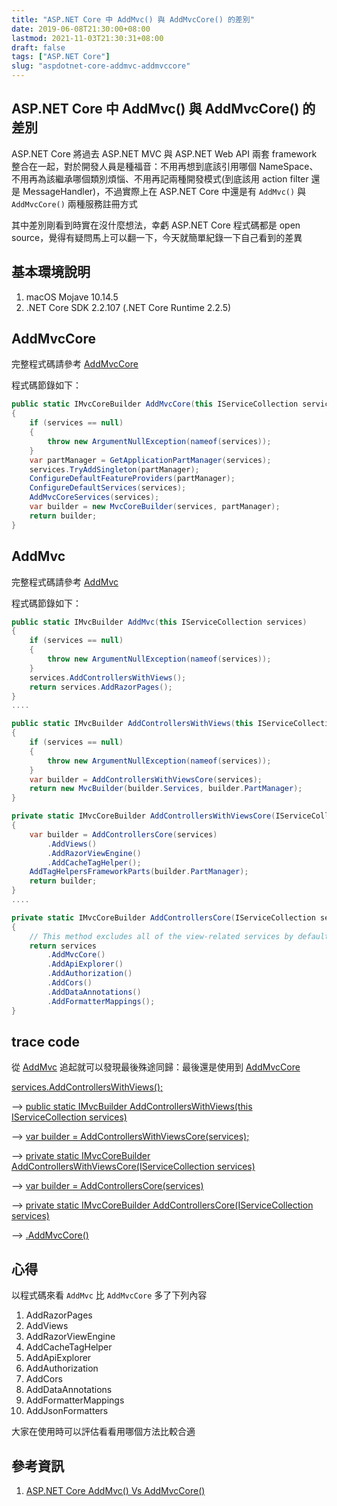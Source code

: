 ```yaml
---
title: "ASP.NET Core 中 AddMvc() 與 AddMvcCore() 的差別"
date: 2019-06-08T21:30:00+08:00
lastmod: 2021-11-03T21:30:31+08:00
draft: false
tags: ["ASP.NET Core"]
slug: "aspdotnet-core-addmvc-addmvccore"
---
```


## ASP.NET Core 中 AddMvc() 與 AddMvcCore() 的差別

ASP.NET Core 將過去 ASP.NET MVC 與 ASP.NET Web API 兩套 framework 整合在一起，對於開發人員是種福音：不用再想到底該引用哪個 NameSpace、不用再為該繼承哪個類別煩惱、不用再記兩種開發模式(到底該用 action filter 還是 MessageHandler)，不過實際上在 ASP.NET Core 中還是有 `AddMvc()` 與 `AddMvcCore()` 兩種服務註冊方式

其中差別剛看到時實在沒什麼想法，幸虧 ASP.NET Core 程式碼都是 open source，覺得有疑問馬上可以翻一下，今天就簡單紀錄一下自己看到的差異

## 基本環境說明

1. macOS Mojave 10.14.5
2. .NET Core SDK 2.2.107 (.NET Core Runtime 2.2.5)

## AddMvcCore

完整程式碼請參考 [AddMvcCore](https://github.com/aspnet/AspNetCore/blob/258d34e3828a1870a16d13cd3c62d1b7a65acc4a/src/Mvc/Mvc.Core/src/DependencyInjection/MvcCoreServiceCollectionExtensions.cs#L47)

程式碼節錄如下：

```cs
public static IMvcCoreBuilder AddMvcCore(this IServiceCollection services)
{
    if (services == null)
    {
        throw new ArgumentNullException(nameof(services));
    }
    var partManager = GetApplicationPartManager(services);
    services.TryAddSingleton(partManager);
    ConfigureDefaultFeatureProviders(partManager);
    ConfigureDefaultServices(services);
    AddMvcCoreServices(services);
    var builder = new MvcCoreBuilder(services, partManager);
    return builder;
}
```

## AddMvc

完整程式碼請參考 [AddMvc](https://github.com/aspnet/AspNetCore/blob/0303c9e90b5b48b309a78c2ec9911db1812e6bf3/src/Mvc/Mvc/src/MvcServiceCollectionExtensions.cs#L27)

程式碼節錄如下：

```cs
public static IMvcBuilder AddMvc(this IServiceCollection services)
{
    if (services == null)
    {
        throw new ArgumentNullException(nameof(services));
    }
    services.AddControllersWithViews();
    return services.AddRazorPages();
}
....

public static IMvcBuilder AddControllersWithViews(this IServiceCollection services)
{
    if (services == null)
    {
        throw new ArgumentNullException(nameof(services));
    }
    var builder = AddControllersWithViewsCore(services);
    return new MvcBuilder(builder.Services, builder.PartManager);
}

private static IMvcCoreBuilder AddControllersWithViewsCore(IServiceCollection services)
{
    var builder = AddControllersCore(services)
        .AddViews()
        .AddRazorViewEngine()
        .AddCacheTagHelper();
    AddTagHelpersFrameworkParts(builder.PartManager);
    return builder;
}
....

private static IMvcCoreBuilder AddControllersCore(IServiceCollection services)
{
    // This method excludes all of the view-related services by default.
    return services
        .AddMvcCore()
        .AddApiExplorer()
        .AddAuthorization()
        .AddCors()
        .AddDataAnnotations()
        .AddFormatterMappings();
}
```

## trace code

從 [AddMvc](https://github.com/aspnet/AspNetCore/blob/v2.2.5/src/Mvc/Mvc/src/MvcServiceCollectionExtensions.cs) 追起就可以發現最後殊途同歸：最後還是使用到 [AddMvcCore](https://github.com/aspnet/AspNetCore/blob/258d34e3828a1870a16d13cd3c62d1b7a65acc4a/src/Mvc/Mvc.Core/src/DependencyInjection/MvcCoreServiceCollectionExtensions.cs#L47)

[services.AddControllersWithViews();](https://github.com/aspnet/AspNetCore/blob/0303c9e90b5b48b309a78c2ec9911db1812e6bf3/src/Mvc/Mvc/src/MvcServiceCollectionExtensions.cs#L34)

-->
[public static IMvcBuilder AddControllersWithViews(this IServiceCollection services)](https://github.com/aspnet/AspNetCore/blob/0303c9e90b5b48b309a78c2ec9911db1812e6bf3/src/Mvc/Mvc/src/MvcServiceCollectionExtensions.cs#L176)

-->
[var builder = AddControllersWithViewsCore(services);](https://github.com/aspnet/AspNetCore/blob/0303c9e90b5b48b309a78c2ec9911db1812e6bf3/src/Mvc/Mvc/src/MvcServiceCollectionExtensions.cs#L183)

-->
[private static IMvcCoreBuilder AddControllersWithViewsCore(IServiceCollection services)](https://github.com/aspnet/AspNetCore/blob/0303c9e90b5b48b309a78c2ec9911db1812e6bf3/src/Mvc/Mvc/src/MvcServiceCollectionExtensions.cs#L228)

-->
[var builder = AddControllersCore(services)](https://github.com/aspnet/AspNetCore/blob/0303c9e90b5b48b309a78c2ec9911db1812e6bf3/src/Mvc/Mvc/src/MvcServiceCollectionExtensions.cs#L230)

-->
[private static IMvcCoreBuilder AddControllersCore(IServiceCollection services)](https://github.com/aspnet/AspNetCore/blob/0303c9e90b5b48b309a78c2ec9911db1812e6bf3/src/Mvc/Mvc/src/MvcServiceCollectionExtensions.cs#L141)

-->
[.AddMvcCore()](https://github.com/aspnet/AspNetCore/blob/0303c9e90b5b48b309a78c2ec9911db1812e6bf3/src/Mvc/Mvc/src/MvcServiceCollectionExtensions.cs#L145)

## 心得

以程式碼來看 `AddMvc` 比 `AddMvcCore` 多了下列內容

1. AddRazorPages
2. AddViews
3. AddRazorViewEngine
4. AddCacheTagHelper
5. AddApiExplorer
6. AddAuthorization
7. AddCors
8. AddDataAnnotations
9. AddFormatterMappings
10. AddJsonFormatters

大家在使用時可以評估看看用哪個方法比較合適

## 參考資訊

1. [ASP.NET Core AddMvc() Vs AddMvcCore()](http://ajaynallanagula.blogspot.com/2018/03/aspnet-core-addmvc-vs-addmvccore.html)
